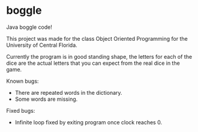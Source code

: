 # boggle
Java boggle code!


This project was made for the class Object Oriented Programming for the University of Central Florida. 

Currently the program is in good standing shape, the letters for each of the dice are the actual letters that you can expect from
the real dice in the game. 

Known bugs:
- There are repeated words in the dictionary.
- Some words are missing.


Fixed bugs:
- Infinite loop fixed by exiting program once clock reaches 0. 
